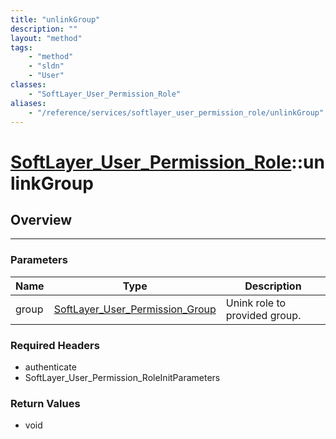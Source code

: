 ```yaml
---
title: "unlinkGroup"
description: ""
layout: "method"
tags:
    - "method"
    - "sldn"
    - "User"
classes:
    - "SoftLayer_User_Permission_Role"
aliases:
    - "/reference/services/softlayer_user_permission_role/unlinkGroup"
---
```

# [SoftLayer_User_Permission_Role](/reference/services/SoftLayer_User_Permission_Role)::unlinkGroup




## Overview 


-----

### Parameters 
|Name | Type | Description |
| --- | --- | --- |
|group| <a href='/reference/datatypes/SoftLayer_User_Permission_Group'>SoftLayer_User_Permission_Group </a>| Unink role to provided group.|


### Required Headers
* authenticate
* SoftLayer_User_Permission_RoleInitParameters


### Return Values
* void





